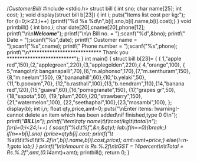 /*CustomerBill*/
#include <stdio.h>
struct bill {
    int sno;
    char name[25];
    int cost;
};
void display(struct bill b[23])
{
    int i;
    puts("Items list cost per kg:");
    for (i=0;i<23;i++) 
    {printf("%d %s %d\n",b[i].sno,b[i].name,b[i].cost);}
}
void printbill()
{
    int bno,i;
    char date[20],cname[20],phone[12];
    printf("\n\n*****************************Welcome*****************************");
    printf("\n\n Bill no. = ");scanf("%d",&bno);
    printf(" Date = ");scanf("%s",date);
    printf(" Customer name = ");scanf("%s",cname);
    printf(" Phone number = ");scanf("%s",phone);
    printf("\n**************************** Thank you **************************");
}
int main()
{
    struct bill b[23]= { { 1,"apple red",150},{2,"applegreen",220},{3,"applegolden",220},{ 4,"orange",100},
    { 5,"mango\n\t   banganapalli",70},{6,"m.alphonso",170},{7,"m.senthuram",150},{8,"m.neelam",150},
    {9,"bananahill",60},{10,"b.yelaki",50},{11,"b.poovam",70},
    {12,"b.rasthali",100},{13,"b.nendram",110},{14,"banana red",120},{15,"guava",60},{16,"pomegranate",150},
    {17,"grapes gr",50},{18,"sapota",50},
    {19,"plum",200},{20,"strawberry",150},{21,"watermelon",100},
    {22,"seethaphal",100},{23,"mosambi",100},
    };
    display(b);
    int i,n;
    float qty,price,amt=0;
    puts("\nEnter items: !warning!-cannot delete an item which has been added\nif finished,type 0 0\n");
    printf("*******************************BILL*****************************\n");
    printf("item\tqty name\t\t\tcost/kg\t\ttotal\n");
        for(i=0;i<24;i++)
        {
         scanf("%d\t%f",&n,&qty);
        lab:if(n==0){break;}
        if(n==b[i].sno)
            {price=qty*b[i].cost;
            printf("\t    %s\t\t\t%d\t\t%.2f\n",b[i].name,b[i].cost,price);
            amt=amt+price;}
        else{i=n-1;goto lab;}
        }
        printf("\n\tAmount is Rs.%.2f\n\tGST = 14percent\n\tTotal = Rs.%.2f",amt,(0.14*amt)+amt);
    printbill();
    return 0;
}
